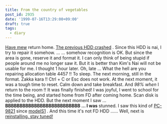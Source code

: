 ```yaml
---
title: From the country of vegetables
post_id: 2935
date: '1999-07-16T13:29:00+09:00'
draft: true
tags:
  - diary
---
```


[Have mew](https://danmaq.com/2933) return home. [The previous HDD crashed](https://danmaq.com/2933) . Since this HDD is nai, I try to repair it somehow. ... ... somehow recognition is OK. But since the area is gone, reserve it and format it. I can only think of being stupid if people around me no longer saw it. But it is better than Kim's Nai will not be usable for me. I thought 1 hour later. Oh, late ... What the hell are you repairing allocation table 4457 !! To sleep. The next morning, still in the format. Zakka kara !! Ctrl + C or Esc does not work. At the next moment, it was a tough time to reset. Calm down and take breakfast. And _98% when_ I return to the room !! It was finally finished! I was joyful, I went to school for the time being, and started home from FD after coming home. Scan disk is applied to the HDD. But the next moment I saw ... **BBBBBBBBBBBBBBBBBBBBBBBBBB ... I was** stunned. I saw this kind of [PC-9821](https://danmaq.com/pc-9821) since [modelS1](https://danmaq.com/pc-9821) . And this time it's not FD HDD ...... Well, next is [reinstalling. stay tuned!](https://danmaq.com/2937)
